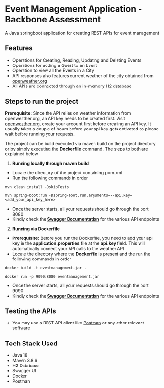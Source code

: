 # Event Management Application - Backbone Assessment
A Java springboot application for creating REST APIs for event management

## Features
* Operations for Creating, Reading, Updating and Deleting Events
* Operations for adding a Guest to an Event
* Operation to view all the Events in a City
* API responses also features current weather of the city obtained from [openweather.org](https://openweathermap.org/)
* All APIs are connected through an in-memory H2 database

## Steps to run the project

**Prerequisite:** Since the API relies on weather information from openweather.org, an API key needs to be created first.
Visit [openweather.org](https://openweathermap.org/), create your account first before creating an API key.
It usually takes a couple of hours before your api key gets activated so please wait before running your requests.

The project can be build executed via maven build on the project directory or by simply executing the **Dockerfile** command.
The steps to both are explained below

1. **Running locally through maven build**
* Locate the directory of the project containing pom.xml
* Run the following commands in order
``` shell
mvn clean install -DskipTests
```

```shell
mvn spring-boot:run -Dspring-boot.run.arguments=--api.key=<add_your_api_key_here>
```
* Once the server starts, all your requests should go through the port 8080
* Kindly check the **[Swagger Documentation](http://localhost:8080/swagger-ui.html/)** for the various API endpoints

2. **Running via Dockerfile**
* **Prerequisite:** Before you run the Dockerfile, you need to add your api key in the **application.properties** file at the **api.key** field. This will automatically connect your API calls to the weather API
* Locate the directory where the **Dockerfile** is present and the run the following commands in order
``` shell
docker build -t eventmanagement.jar .
```

``` shell
docker run -p 9090:8080 eventmanagement.jar
```
* Once the server starts, all your requests should go through the port 9090
* Kindly check the **[Swagger Documentation](http://localhost:9090/swagger-ui.html/)** for the various API endpoints 

## Testing the APIs
* You may use a REST API client like [Postman](https://www.postman.com/) or any other relevant software

## Tech Stack Used
* Java 18
* Maven 3.8.6
* H2 Database
* Swagger UI
* Docker
* Postman

